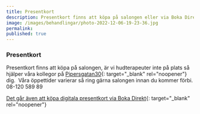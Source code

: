 ```yaml
---
title: Presentkort
description: Presentkort finns att köpa på salongen eller via Boka Direkt
image: /images/behandlingar/photo-2022-12-06-19-23-36.jpg
permalink:
published: true
---
```

### Presentkort

Presentkort finns att köpa på salongen, är vi hudterapeuter inte på plats så hjälper våra kollegor på [Pipersgatan30](https://pipersgatan30.se/){: target="_blank" rel="noopener"} dig.&nbsp; Våra öppettider varierar så ring gärna salongen innan du kommer förbi. 08-120 589 89

[Det går även att köpa digitala presentkort via Boka Direkt](https://www.bokadirekt.se/giftcards/buy){: target="_blank" rel="noopener"}